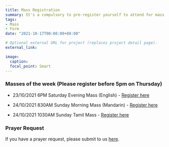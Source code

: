 ```yaml
---
title: Mass Registration
summary: It's a compulsory to pre-register yourself to attend for mass at church at the moment.
tags:
- Mass
- Form
date: "2021-10-17T00:00:00+08:00"

# Optional external URL for project (replaces project detail page).
external_link:

image:
  caption:
  focal_point: Smart
---
```

### Masses of the week (Please register before 5pm on Thursday)
- 23/10/2021 6PM Saturday Evening Mass (English) - [Register here](https://docs.google.com/forms/d/e/1FAIpQLSc6ASxGfFS7SkDkqvP1OrldBxXGYgJqIkq7XTsQlzSO6MBkcg/viewform?usp=sf_link)

- 24/10/2021 830AM Sunday Morning Mass (Mandarin) - [Register here](https://docs.google.com/forms/d/e/1FAIpQLSdBgD8NrsAJIalmIx7gvgIVZl-x-qfNuvum5JnndRwbE8Zfvw/viewform?usp=sf_link)

- 24/10/2021 1030AM Sunday Tamil Mass - [Register here](#)

### Prayer Request
If you have a prayer request, please submit to us [here](../prayer-request).
